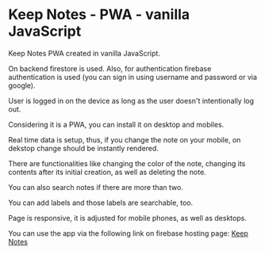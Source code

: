# Keep Notes - PWA - vanilla JavaScript

Keep Notes PWA created in vanilla JavaScript.

On backend firestore is used. Also, for authentication firebase authentication is used (you can sign in using username and password or via google).

User is logged in on the device as long as the user doesn't intentionally log out.

Considering it is a PWA, you can install it on desktop and mobiles.

Real time data is setup, thus, if you change the note on your mobile, on dekstop change should be instantly rendered.

There are functionalities like changing the color of the note, changing its contents after its initial creation, as well as deleting the note.

You can also search notes if there are more than two.

You can add labels and those labels are searchable, too.

Page is responsive, it is adjusted for mobile phones, as well as desktops.

You can use the app via the following link on firebase hosting page: [Keep Notes](keep-notes-fa1c4.firebaseapp.com)
